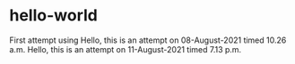 # hello-world
First attempt using
Hello, this is an attempt on 08-August-2021 timed 10.26 a.m.
Hello, this is an attempt on 11-August-2021 timed 7.13 p.m.